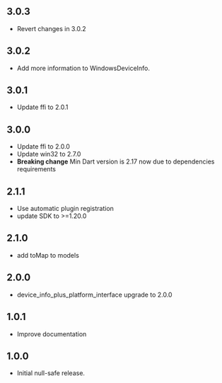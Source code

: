 ## 3.0.3

- Revert changes in 3.0.2

## 3.0.2

- Add more information to WindowsDeviceInfo.

## 3.0.1

- Update ffi to 2.0.1

## 3.0.0

- Update ffi to 2.0.0
- Update win32 to 2.7.0
- **Breaking change** Min Dart version is 2.17 now due to dependencies requirements

## 2.1.1

- Use automatic plugin registration
- update SDK to >=1.20.0

## 2.1.0

- add toMap to models

## 2.0.0

- device_info_plus_platform_interface upgrade to 2.0.0

## 1.0.1

- Improve documentation

## 1.0.0

- Initial null-safe release.
